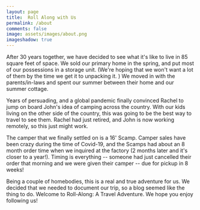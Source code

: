 ```yaml
---
layout: page
title:  Roll Along with Us
permalink: /about
comments: false
image: assets/images/about.png
imageshadow: true
---
```


After 30 years together, we have decided to see what it's like
to live in 85 square feet of space. We sold our primary home in the
spring, and put most of our possessions in a storage unit. (We're hoping
that we won't want a lot of them by the time we get it to unpacking it.
) We moved in with the parents/in-laws and spent our summer between
their home and our summer cottage.

Years of persuading, and a global pandemic finally convinced Rachel to
jump on board John's idea of camping across the country. With our kids
living on the other side of the country, this was going to be the best
way to travel to see them. Rachel had just retired, and John is now
working remotely, so this just might work.

The camper that we finally settled on is a 16' Scamp. Camper sales have
been crazy during the time of Covid-19, and the Scamps had about an 8
month order time when we inquired at the factory (2 months later and
it's closer to a year!). Timing is everything -- someone had just
cancelled their order that morning and we were given their camper -- due
for pickup in 8 weeks!

Being a couple of homebodies, this is a real and true adventure for us.
We decided that we needed to document our trip, so a blog seemed like
the thing to do. Welcome to Roll-Along: A Travel Adventure. We
hope you enjoy following us!
